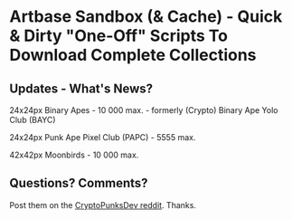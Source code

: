 # Artbase Sandbox (& Cache) - Quick & Dirty "One-Off" Scripts To Download Complete Collections



## Updates - What's News?

24x24px Binary Apes - 10 000 max. - formerly (Crypto) Binary Ape Yolo Club (BAYC)

24x24px Punk Ape Pixel Club (PAPC) - 5555 max.

42x42px Moonbirds - 10 000 max.









## Questions? Comments?

Post them on the [CryptoPunksDev reddit](https://old.reddit.com/r/CryptoPunksDev). Thanks.



